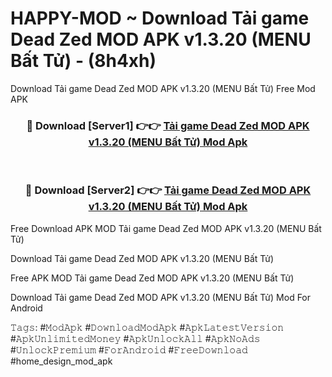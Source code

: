 # HAPPY-MOD ~ Download Tải game Dead Zed MOD APK v1.3.20 (MENU Bất Tử) - (8h4xh)
Download Tải game Dead Zed MOD APK v1.3.20 (MENU Bất Tử) Free Mod APK

<div align="center">
<h3>🔴 Download [Server1] 👉👉 <a href="https://apk-comot.site?title=Tải_game_Dead_Zed_MOD_APK_v1.3.20_(MENU_Bất_Tử)">Tải game Dead Zed MOD APK v1.3.20 (MENU Bất Tử) Mod Apk</a></h3><br>

<h3>🔴 Download [Server2] 👉👉 <a href="https://apk-comot.site?title=Tải_game_Dead_Zed_MOD_APK_v1.3.20_(MENU_Bất_Tử)">Tải game Dead Zed MOD APK v1.3.20 (MENU Bất Tử) Mod Apk</a></h3>
</div>


Free Download APK MOD Tải game Dead Zed MOD APK v1.3.20 (MENU Bất Tử)

Download Tải game Dead Zed MOD APK v1.3.20 (MENU Bất Tử) 

Free APK MOD Tải game Dead Zed MOD APK v1.3.20 (MENU Bất Tử) 

Download Tải game Dead Zed MOD APK v1.3.20 (MENU Bất Tử) Mod For Android

𝚃𝚊𝚐𝚜: #𝙼𝚘𝚍𝙰𝚙𝚔 #𝙳𝚘𝚠𝚗𝚕𝚘𝚊𝚍𝙼𝚘𝚍𝙰𝚙𝚔 #𝙰𝚙𝚔𝙻𝚊𝚝𝚎𝚜𝚝𝚅𝚎𝚛𝚜𝚒𝚘𝚗 #𝙰𝚙𝚔𝚄𝚗𝚕𝚒𝚖𝚒𝚝𝚎𝚍𝙼𝚘𝚗𝚎𝚢 #𝙰𝚙𝚔𝚄𝚗𝚕𝚘𝚌𝚔𝙰𝚕𝚕 #𝙰𝚙𝚔𝙽𝚘𝙰𝚍𝚜 #𝚄𝚗𝚕𝚘𝚌𝚔𝙿𝚛𝚎𝚖𝚒𝚞𝚖 #𝙵𝚘𝚛𝙰𝚗𝚍𝚛𝚘𝚒𝚍 #𝙵𝚛𝚎𝚎𝙳𝚘𝚠𝚗𝚕𝚘𝚊𝚍 #home_design_mod_apk